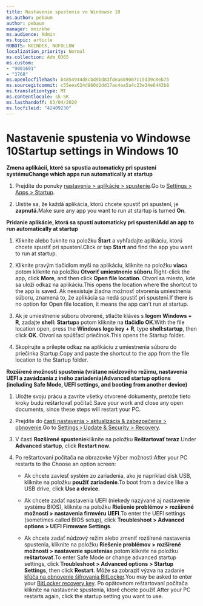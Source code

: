 ```yaml
---
title: Nastavenie spustenia vo Windowse 10
ms.author: pebaum
author: pebaum
manager: mnirkhe
ms.audience: Admin
ms.topic: article
ROBOTS: NOINDEX, NOFOLLOW
localization_priority: Normal
ms.collection: Adm_O365
ms.custom:
- "9001691"
- "3768"
ms.openlocfilehash: b4854944d8cbd9bd83fdea609007c15d39c8eb75
ms.sourcegitcommit: c55eea624d960d2dd17ac4aa5a4c23e34e6443b8
ms.translationtype: MT
ms.contentlocale: sk-SK
ms.lasthandoff: 03/04/2020
ms.locfileid: "42409230"
---
```

# <a name="startup-settings-in-windows-10"></a><span data-ttu-id="7945d-102">Nastavenie spustenia vo Windowse 10</span><span class="sxs-lookup"><span data-stu-id="7945d-102">Startup settings in Windows 10</span></span>

<span data-ttu-id="7945d-103">**Zmena aplikácií, ktoré sa spustia automaticky pri spustení systému**</span><span class="sxs-lookup"><span data-stu-id="7945d-103">**Change which apps run automatically at startup**</span></span>

1. <span data-ttu-id="7945d-104">Prejdite do ponuky [nastavenia > aplikácie > spustenie](ms-settings:startupapps?activationSource=GetHelp).</span><span class="sxs-lookup"><span data-stu-id="7945d-104">Go to [Settings > Apps > Startup](ms-settings:startupapps?activationSource=GetHelp).</span></span>

2. <span data-ttu-id="7945d-105">Uistite sa, že každá aplikácia, ktorú chcete spustiť pri spustení, je **zapnutá.**</span><span class="sxs-lookup"><span data-stu-id="7945d-105">Make sure any app you want to run at startup is turned **On**.</span></span>

<span data-ttu-id="7945d-106">**Pridanie aplikácie, ktorá sa spustí automaticky pri spustení**</span><span class="sxs-lookup"><span data-stu-id="7945d-106">**Add an app to run automatically at startup**</span></span>

1. <span data-ttu-id="7945d-107">Kliknite alebo ťuknite na položku **Štart** a vyhľadajte aplikáciu, ktorú chcete spustiť pri spustení.</span><span class="sxs-lookup"><span data-stu-id="7945d-107">Click or tap **Start** and find the app you want to run at startup.</span></span>

2. <span data-ttu-id="7945d-108">Kliknite pravým tlačidlom myši na aplikáciu, kliknite na položku **viac**a potom kliknite na položku **Otvoriť umiestnenie súboru**.</span><span class="sxs-lookup"><span data-stu-id="7945d-108">Right-click the app, click **More**, and then click **Open file location**.</span></span> <span data-ttu-id="7945d-109">Otvorí sa miesto, kde sa uloží odkaz na aplikáciu.</span><span class="sxs-lookup"><span data-stu-id="7945d-109">This opens the location where the shortcut to the app is saved.</span></span> <span data-ttu-id="7945d-110">Ak neexistuje žiadna možnosť otvorenia umiestnenia súboru, znamená to, že aplikácia sa nedá spustiť pri spustení.</span><span class="sxs-lookup"><span data-stu-id="7945d-110">If there is no option for Open file location, it means the app can't run at startup.</span></span>

3. <span data-ttu-id="7945d-111">Ak je umiestnenie súboru otvorené, stlačte kláves s **logom Windows + R**, zadajte **shell: Startup**a potom kliknite na **tlačidlo OK**.</span><span class="sxs-lookup"><span data-stu-id="7945d-111">With the file location open, press the **Windows logo key  + R**, type **shell:startup**, then click **OK**.</span></span> <span data-ttu-id="7945d-112">Otvorí sa spúšťací priečinok.</span><span class="sxs-lookup"><span data-stu-id="7945d-112">This opens the Startup folder.</span></span>

4. <span data-ttu-id="7945d-113">Skopírujte a prilepte odkaz na aplikáciu z umiestnenia súboru do priečinka Startup.</span><span class="sxs-lookup"><span data-stu-id="7945d-113">Copy and paste the shortcut to the app from the file location to the Startup folder.</span></span>

<span data-ttu-id="7945d-114">**Rozšírené možnosti spustenia (vrátane núdzového režimu, nastavenia UEFI a zavádzania z iného zariadenia)**</span><span class="sxs-lookup"><span data-stu-id="7945d-114">**Advanced startup options (including Safe Mode, UEFI settings, and booting from another device)**</span></span>

1. <span data-ttu-id="7945d-115">Uložte svoju prácu a zavrite všetky otvorené dokumenty, pretože tieto kroky budú reštartovať počítač.</span><span class="sxs-lookup"><span data-stu-id="7945d-115">Save your work and close any open documents, since these steps will restart your PC.</span></span>

2. <span data-ttu-id="7945d-116">Prejdite do [časti nastavenia > aktualizácia & zabezpečenie > obnovenie](ms-settings:recovery?activationSource=GetHelp).</span><span class="sxs-lookup"><span data-stu-id="7945d-116">Go to [Settings > Update & Security > Recovery](ms-settings:recovery?activationSource=GetHelp).</span></span>

3. <span data-ttu-id="7945d-117">V časti **Rozšírené spustenie**kliknite na položku **Reštartovať teraz**.</span><span class="sxs-lookup"><span data-stu-id="7945d-117">Under **Advanced startup**, click **Restart now**.</span></span> 

4. <span data-ttu-id="7945d-118">Po reštartovaní počítača na obrazovke Výber možnosti:</span><span class="sxs-lookup"><span data-stu-id="7945d-118">After your PC restarts to the Choose an option screen:</span></span>

    - <span data-ttu-id="7945d-119">Ak chcete zaviesť systém zo zariadenia, ako je napríklad disk USB, kliknite na položku **použiť zariadenie**.</span><span class="sxs-lookup"><span data-stu-id="7945d-119">To boot from a device like a USB drive, click **Use a device**.</span></span>

    - <span data-ttu-id="7945d-120">Ak chcete zadať nastavenia UEFI (niekedy nazývané aj nastavenie systému BIOS), kliknite na položku **Riešenie problémov > rozšírené možnosti > nastavenia firmvéru UEFI**.</span><span class="sxs-lookup"><span data-stu-id="7945d-120">To enter the UEFI settings (sometimes called BIOS setup), click **Troubleshoot > Advanced options > UEFI Firmware Settings**.</span></span> 

    - <span data-ttu-id="7945d-121">Ak chcete zadať núdzový režim alebo zmeniť rozšírené nastavenia spustenia, kliknite na položku **Riešenie problémov > rozšírené možnosti > nastavenie spustenia**a potom kliknite na položku **reštartovať**.</span><span class="sxs-lookup"><span data-stu-id="7945d-121">To enter Safe Mode or change advanced startup settings, click **Troubleshoot > Advanced options > Startup Settings**, then click **Restart**.</span></span> <span data-ttu-id="7945d-122">Môže sa zobraziť výzva na zadanie [kľúča na obnovenie šifrovania BitLocker](https://support.microsoft.com/help/4026181/windows-10-find-my-bitlocker-recovery-key).</span><span class="sxs-lookup"><span data-stu-id="7945d-122">You may be asked to enter your [BitLocker recovery key](https://support.microsoft.com/help/4026181/windows-10-find-my-bitlocker-recovery-key).</span></span> <span data-ttu-id="7945d-123">Po opätovnom reštartovaní počítača kliknite na nastavenie spustenia, ktoré chcete použiť.</span><span class="sxs-lookup"><span data-stu-id="7945d-123">After your PC restarts again, click the startup setting you want to use.</span></span>